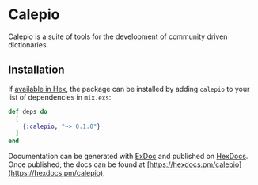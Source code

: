 # Calepio

Calepio is a suite of tools for the development of community driven dictionaries.

## Installation

If [available in Hex](https://hex.pm/docs/publish), the package can be installed
by adding `calepio` to your list of dependencies in `mix.exs`:

```elixir
def deps do
  [
    {:calepio, "~> 0.1.0"}
  ]
end
```

Documentation can be generated with [ExDoc](https://github.com/elixir-lang/ex_doc)
and published on [HexDocs](https://hexdocs.pm). Once published, the docs can
be found at [https://hexdocs.pm/calepio](https://hexdocs.pm/calepio).

